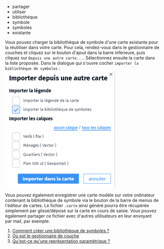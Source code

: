 - partager
- utiliser
- bibliothèque
- symbole
- symboles
- existante

Vous pouvez charger la bibliothèque de symbole d'une carte existante pour la réutiliser dans votre carte.
Pour cela, rendez-vous dans le gestionnaire de couches et cliquez sur le bouton d'ajout <i class="fg-layer-alt-add-o"></i> dans la barre inférieure, puis cliquez sur `Depuis une autre carte...`. Sélectionnez ensuite la carte dans la liste proposée.
Dans le dialogue qui s'ouvre cocher `importer la bibliothèque de symboles` :
![](../../img/loadlib.png)

Vous pouvez également enregistrer une carte modèle sur votre ordinateur contenant la bibliothèque de symbole via le bouton <i class="fi-download"></i> de la barre de menus de l'éditeur de cartes. 
Le fichier `.carte` ainsi généré pourra être récupérée simplement par glissé/déposé sur la carte en cours de saisie. Vous pouvez également partager ce fichier avec d'autres utilisateurs en leur envoyant par mail, par exemple.

1. [Comment créer une bibliothèque de symboles ?](./Comment_créer_une_bibliothèque_de_symboles.md)
1. [Où est le gestionnaire de couche](../mceditor//Parle-moi_du_gestionnaire_de_couche.md)
1. [Qu'est-ce qu'une représentation paramétrique ?](../symboliser/Qu'est-ce_qu'une_représentation_paramétrique.md)
